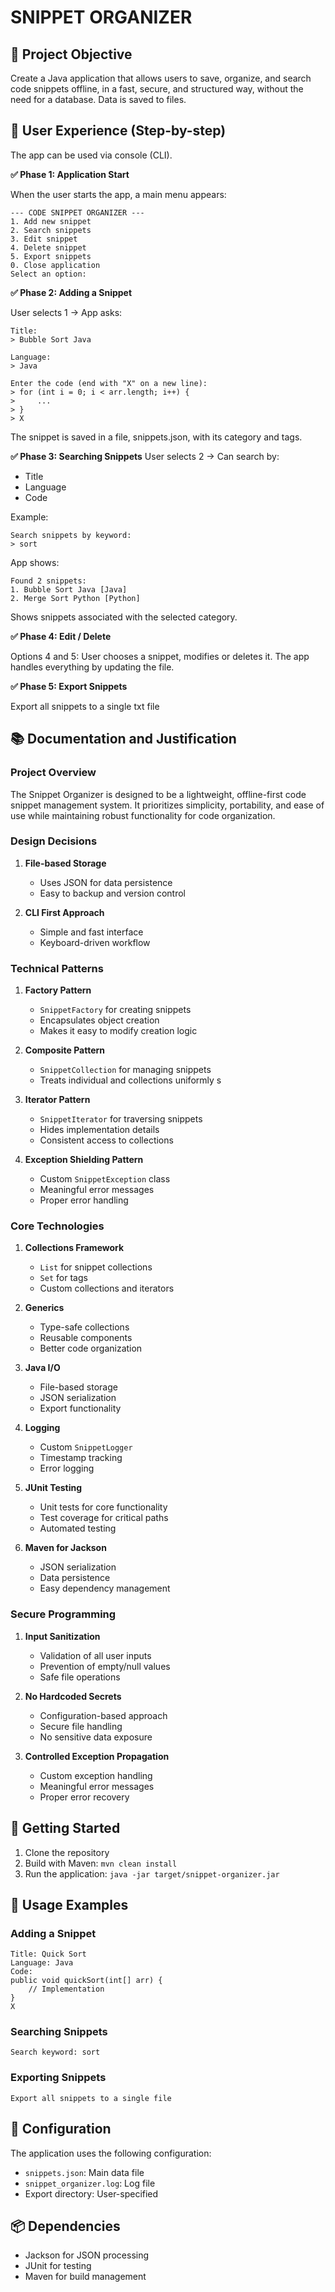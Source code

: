 # SNIPPET ORGANIZER 

## 🧠 Project Objective

Create a Java application that allows users to save, organize, and search code snippets offline, in a fast, secure, and structured way, without the need for a database. Data is saved to files.

## 👤 User Experience (Step-by-step)

The app can be used via console (CLI).

**✅ Phase 1: Application Start**
 
When the user starts the app, a main menu appears:

```shell
--- CODE SNIPPET ORGANIZER ---
1. Add new snippet
2. Search snippets
3. Edit snippet
4. Delete snippet
5. Export snippets
0. Close application
Select an option:
```

**✅ Phase 2: Adding a Snippet**

User selects 1 → App asks:

```shell
Title:
> Bubble Sort Java

Language:
> Java

Enter the code (end with "X" on a new line):
> for (int i = 0; i < arr.length; i++) {
>     ...
> }
> X
```

The snippet is saved in a file, snippets.json, with its category and tags.

**✅ Phase 3: Searching Snippets**
User selects 2 → Can search by:

- Title
- Language
- Code

Example:

```shell
Search snippets by keyword:
> sort
```

App shows:

```shell
Found 2 snippets:
1. Bubble Sort Java [Java] 
2. Merge Sort Python [Python]
```

Shows snippets associated with the selected category.

**✅ Phase 4: Edit / Delete**

Options 4 and 5: User chooses a snippet, modifies or deletes it. The app handles everything by updating the file.

**✅ Phase 5: Export Snippets**

Export all snippets to a single txt file

## 📚 Documentation and Justification

### Project Overview
The Snippet Organizer is designed to be a lightweight, offline-first code snippet management system. It prioritizes simplicity, portability, and ease of use while maintaining robust functionality for code organization.

### Design Decisions

1. **File-based Storage**
   - Uses JSON for data persistence
   - Easy to backup and version control

2. **CLI First Approach**
   - Simple and fast interface
   - Keyboard-driven workflow

### Technical Patterns

1. **Factory Pattern**
   - `SnippetFactory` for creating snippets
   - Encapsulates object creation
   - Makes it easy to modify creation logic

2. **Composite Pattern**
   - `SnippetCollection` for managing snippets
   - Treats individual and collections uniformly
s
3. **Iterator Pattern**
   - `SnippetIterator` for traversing snippets
   - Hides implementation details
   - Consistent access to collections

4. **Exception Shielding Pattern**
   - Custom `SnippetException` class
   - Meaningful error messages
   - Proper error handling

### Core Technologies

1. **Collections Framework**
   - `List` for snippet collections
   - `Set` for tags
   - Custom collections and iterators

2. **Generics**
   - Type-safe collections
   - Reusable components
   - Better code organization

3. **Java I/O**
   - File-based storage
   - JSON serialization
   - Export functionality

4. **Logging**
   - Custom `SnippetLogger`
   - Timestamp tracking
   - Error logging

5. **JUnit Testing**
   - Unit tests for core functionality
   - Test coverage for critical paths
   - Automated testing

6. **Maven for Jackson**
   - JSON serialization
   - Data persistence
   - Easy dependency management

### Secure Programming

1. **Input Sanitization**
   - Validation of all user inputs
   - Prevention of empty/null values
   - Safe file operations

2. **No Hardcoded Secrets**
   - Configuration-based approach
   - Secure file handling
   - No sensitive data exposure

3. **Controlled Exception Propagation**
   - Custom exception handling
   - Meaningful error messages
   - Proper error recovery

## 🚀 Getting Started

1. Clone the repository
2. Build with Maven: `mvn clean install`
3. Run the application: `java -jar target/snippet-organizer.jar`

## 📝 Usage Examples

### Adding a Snippet
```shell
Title: Quick Sort
Language: Java
Code:
public void quickSort(int[] arr) {
    // Implementation
}
X
```

### Searching Snippets
```shell
Search keyword: sort
```

### Exporting Snippets
```shell
Export all snippets to a single file
```

## 🔧 Configuration

The application uses the following configuration:
- `snippets.json`: Main data file
- `snippet_organizer.log`: Log file
- Export directory: User-specified

## 📦 Dependencies

- Jackson for JSON processing
- JUnit for testing
- Maven for build management

<!--
During the search, it gives me a problem with %s
For the edit, how can the user know the snipped id?
for the export problem with %s
-->